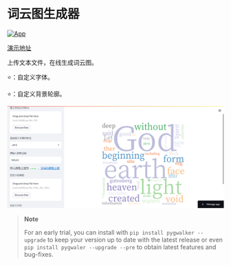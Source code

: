# 词云图生成器

[![App](https://img.shields.io/badge/Streamlit-App-brightgreen.svg?style=flat-square)](https://jeremy-feng-word-cloud-app-br6pxe.streamlit.app/) 

[演示地址](https://jeremy-feng-word-cloud-app-br6pxe.streamlit.app/)

上传文本文件，在线生成词云图。

:star:：自定义字体。

:star:：自定义背景轮廓。

[![image-20221109152144739](README-image/image-20221109152144739.png)](https://jeremy-feng-word-cloud-app-br6pxe.streamlit.app/)

> **Note**
> 
> For an early trial, you can install with `pip install pygwalker --upgrade` to keep your version up to date with the latest release or even `pip install pygwaler --upgrade --pre` to obtain latest features and bug-fixes.
